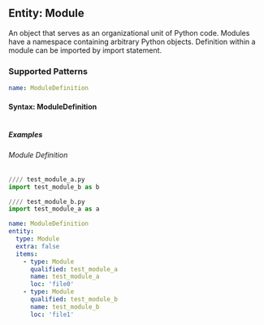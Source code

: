 ## Entity: Module
An object that serves as an organizational unit of Python code. Modules have a namespace containing arbitrary Python objects. Definition within a module can be imported by import statement.

### Supported Patterns

```yaml
name: ModuleDefinition
```

#### Syntax: ModuleDefinition
```text
```

##### Examples

###### Module Definition
```python
//// test_module_a.py
import test_module_b as b
```

```python
//// test_module_b.py
import test_module_a as a
```

```yaml
name: ModuleDefinition
entity:
  type: Module
  extra: false
  items:
    - type: Module
      qualified: test_module_a
      name: test_module_a
      loc: 'file0'
    - type: Module
      qualified: test_module_b
      name: test_module_b
      loc: 'file1'
```